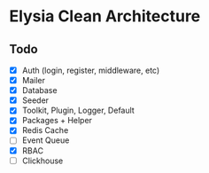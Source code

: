 # Elysia Clean Architecture

## Todo

- [x] Auth (login, register, middleware, etc)
- [x] Mailer
- [x] Database
- [x] Seeder
- [x] Toolkit, Plugin, Logger, Default
- [x] Packages + Helper
- [x] Redis Cache
- [ ] Event Queue
- [x] RBAC
- [ ] Clickhouse
